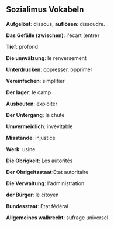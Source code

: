 ## Sozialimus Vokabeln

**Aufgelöst**: dissous, **auflösen**: dissoudre.

**Das Gefälle (zwischen)**: l'écart (entre)

**Tief**: profond

**Die umwälzung**: le renversement

**Unterdrucken**: oppresser, opprimer

**Vereinfachen**: simplifier

**Der lager**: le camp

**Ausbeuten**: exploiter

**Der Untergang**: la chute

**Umvermeidlich**: invévitable

**Misstände**: injustice

**Werk**: usine

**Die Obrigkeit**: Les autorités

**Der Obrigeitsstaat**:Etat autoritaire

**Die Verwaltung**: l'administration

**der Bürger**: le citoyen

**Bundesstaat**: Etat fédéral

**Allgemeines walhrecht**: sufrage universel



